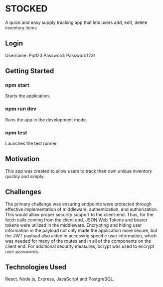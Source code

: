 # STOCKED

A quick and easy supply tracking app that lets users add, edit, delete inventory items

<!-- links and login info -->

## Login

Username: Pip123
Password: Password123!

## Getting Started

### npm start

Starts the application.

### npm run dev

Runs the app in the development mode.

<!-- Server listens ADD LINK TO HEROKU to view it in the browser. -->

### npm test

Launches the test runner.

## Motivation

This app was created to allow users to track their own unique inventory quickly and simply.

## Challenges

The primary challenge was ensuring endpoints were protected through effective implementation of middleware, authentication, and authorization. This would allow proper security support to the client-end. Thus, for the fetch calls coming from the client end, JSON Web Tokens and bearer tokens were utilized in the middleware. Encrypting and hiding user information in the payload not only made the application more secure, but the JWT payload also aided in accessing specific user information, which was needed for many of the routes and in all of the components on the client end. For additional security measures, bcrypt was used to encrypt user passwords.

## Technologies Used

React, Node.js, Express, JavaScript and PostgreSQL.
